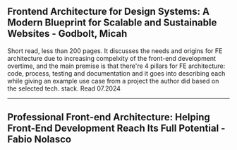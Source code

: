## Frontend Architecture for Design Systems: A Modern Blueprint for Scalable and Sustainable Websites - Godbolt, Micah

Short read, less than 200 pages. It discusses the needs and origins for FE architecture due to increasing compelxity of the front-end development overtime, and the main premise is that there're 4 pillars for FE architecture: code, process, testing and documentation and it goes into describing each while giving an example use case from a project the author did based on the selected tech. stack.
Read 07.2024

---

## Professional Front-end Architecture: Helping Front-End Development Reach Its Full Potential - Fabio Nolasco